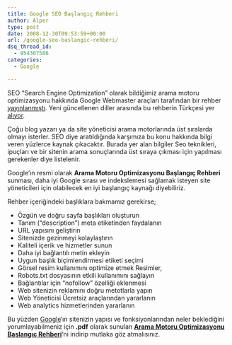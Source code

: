 ```yaml
---
title: Google SEO Başlangıç Rehberi
author: Alper
type: post
date: 2008-12-30T09:53:59+00:00
url: /google-seo-baslangic-rehberi/
dsq_thread_id:
  - 954307586
categories:
  - Google

---
```

SEO &#8220;Search Engine Optimization&#8221; olarak bildiğimiz arama motoru optimizasyonu hakkında Google Webmaster araçları tarafından bir rehber <a href="http://googlewebmastercentral.blogspot.com/2008/11/googles-seo-starter-guide.html" target="_blank">yayınlanmıştı</a>. Yeni güncellenen diller arasında bu rehberin Türkçesi yer <a href="http://www.google.com/intl/tr/webmasters/docs/arama-motoru-optimizasyon-baslangic-rehberi.pdf" target="_blank">alıyor</a>. <!--more-->

Çoğu blog yazarı ya da site yöneticisi arama motorlarında üst sıralarda olmayı isterler. SEO diye aratıldığında karşımıza bu konu hakkında bilgi veren yüzlerce kaynak çıkacaktır. Burada yer alan bilgiler Seo teknikleri, ipuçları ve bir sitenin arama sonuçlarında üst sıraya çıkması için yapılması gerekenler diye listelenir.

Google&#8217;ın resmi olarak **Arama Motoru Optimizasyonu Başlangıç Rehberi** sunması, daha iyi Google sırası ve indekslemesi sağlamak isteyen site yöneticileri için olabilecek en iyi başlangıç kaynağı diyebiliriz. 

Rehber içeriğindeki başlıklara bakmamız gerekirse;

  * Özgün ve doğru sayfa başlıkları oluşturun
  * Tanım (&#8220;description&#8221;) meta etiketinden faydalanın
  * URL yapısını geliştirin
  * Sitenizde gezinmeyi kolaylaştırın
  * Kaliteli içerik ve hizmetler sunun
  * Daha iyi bağlantılı metin ekleyin
  * Uygun başlık biçimlendirmesi etiketi seçimi
  * Görsel resim kullanımını optimize etmek Resimler,
  * Robots.txt dosyasının etkili kullanımını sağlayın
  * Bağlantılar için &#8220;nofollow&#8221; özelliği eklenmesi
  * Web sitenizin reklamını doğru metotlarla yapın
  * Web Yöneticisi Ücretsiz araçlarından yararlanın
  * Web analytics hizmetlerinden yararlanın

Bu yüzden [Google][1]&#8216;ın sitenizin yapısı ve fonksiyonlarından neler beklediğini yorumlayabilmeniz için **.pdf** olarak sunulan **[Arama Motoru Optimizasyonu Başlangıç Rehberi][2]**&#8216;ni indirip mutlaka göz atmalısınız.

 [1]: http://www.google.com.tr/
 [2]: http://www.google.com/intl/tr/webmasters/docs/arama-motoru-optimizasyon-baslangic-rehberi.pdf